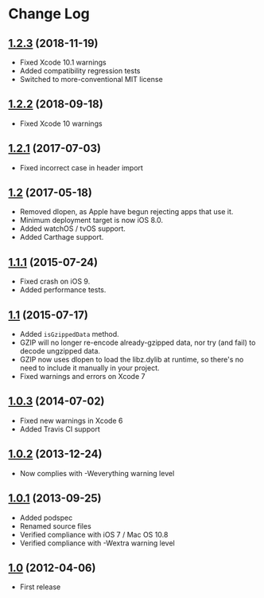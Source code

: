 # Change Log

## [1.2.3](https://github.com/nicklockwood/GZIP/releases/tag/1.2.3) (2018-11-19)

- Fixed Xcode 10.1 warnings
- Added compatibility regression tests
- Switched to more-conventional MIT license

## [1.2.2](https://github.com/nicklockwood/GZIP/releases/tag/1.2.2) (2018-09-18)

- Fixed Xcode 10 warnings

## [1.2.1](https://github.com/nicklockwood/GZIP/releases/tag/1.2.1) (2017-07-03)

- Fixed incorrect case in header import

## [1.2](https://github.com/nicklockwood/GZIP/releases/tag/1.2) (2017-05-18)

- Removed dlopen, as Apple have begun rejecting apps that use it.
- Minimum deployment target is now iOS 8.0.
- Added watchOS / tvOS support.
- Added Carthage support.

## [1.1.1](https://github.com/nicklockwood/GZIP/releases/tag/1.1.1) (2015-07-24)

- Fixed crash on iOS 9.
- Added performance tests.

## [1.1](https://github.com/nicklockwood/GZIP/releases/tag/1.1) (2015-07-17)

- Added `isGzippedData` method.
- GZIP will no longer re-encode already-gzipped data, nor try  (and fail) to decode ungzipped data.
- GZIP now uses dlopen to load the libz.dylib at runtime, so there's no need to include it manually in your project.
- Fixed warnings and errors on Xcode 7

## [1.0.3](https://github.com/nicklockwood/GZIP/releases/tag/1.0.3) (2014-07-02)

- Fixed new warnings in Xcode 6
- Added Travis CI support

## [1.0.2](https://github.com/nicklockwood/GZIP/releases/tag/1.0.2) (2013-12-24)

- Now complies with -Weverything warning level

## [1.0.1](https://github.com/nicklockwood/GZIP/releases/tag/1.0.1) (2013-09-25)

- Added podspec
- Renamed source files
- Verified compliance with iOS 7 / Mac OS 10.8
- Verified compliance with -Wextra warning level


## [1.0](https://github.com/nicklockwood/GZIP/releases/tag/1.0) (2012-04-06)

- First release
